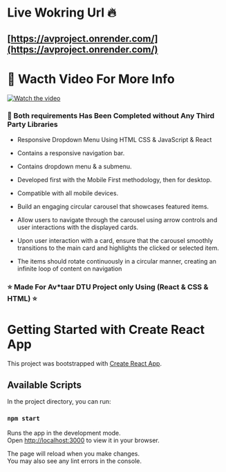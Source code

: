 # Live Wokring Url 🔥
## [https://avproject.onrender.com/](https://avproject.onrender.com/)



# 🎥 Wacth Video For More Info 
[![Watch the video](https://img.youtube.com/vi/VcQWEljd07o/0.jpg)](https://youtu.be/VcQWEljd07o)

### 📝 Both requirements Has Been Completed without Any Third Party Libraries
- Responsive Dropdown Menu Using HTML CSS & JavaScript & React
- Contains a responsive navigation bar.
- Contains dropdown menu & a submenu.
- Developed first with the Mobile First methodology, then for desktop.
- Compatible with all mobile devices.

- Build an engaging circular carousel that showcases featured items.
- Allow users to navigate through the carousel using arrow controls and user interactions
  with the displayed cards.
- Upon user interaction with a card, ensure that the carousel smoothly transitions to the
  main card and highlights the clicked or selected item.
- The items should rotate continuously in a circular manner, creating an infinite loop of
  content on navigation
 
### ⭐ Made For Av*taar DTU Project only Using (React & CSS & HTML) ⭐

# Getting Started with Create React App

This project was bootstrapped with [Create React App](https://github.com/facebook/create-react-app).

## Available Scripts

In the project directory, you can run:

### `npm start`

Runs the app in the development mode.\
Open [http://localhost:3000](http://localhost:3000) to view it in your browser.

The page will reload when you make changes.\
You may also see any lint errors in the console.
